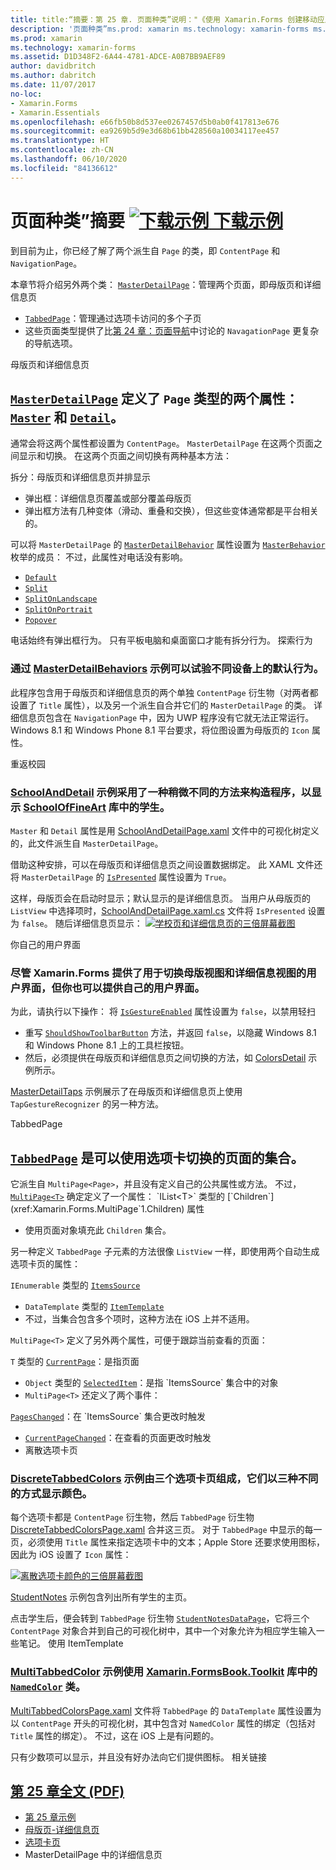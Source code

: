 ```yaml
---
title: title:“摘要：第 25 章. 页面种类”说明："《使用 Xamarin.Forms 创建移动应用》- 摘要：“第 25 章：
description: '页面种类”ms.prod: xamarin ms.technology: xamarin-forms ms.assetid:D1D348F2-6A44-4781-ADCE-A0B7BB9AEF89 author: davidbritch ms.author: dabritch ms.date:2017/11/07 no-loc: [Xamarin.Forms, Xamarin.Essentials] “第 25 章：'
ms.prod: xamarin
ms.technology: xamarin-forms
ms.assetid: D1D348F2-6A44-4781-ADCE-A0B7BB9AEF89
author: davidbritch
ms.author: dabritch
ms.date: 11/07/2017
no-loc:
- Xamarin.Forms
- Xamarin.Essentials
ms.openlocfilehash: e66fb50b8d537ee0267457d5b0ab0f417813e676
ms.sourcegitcommit: ea9269b5d9e3d68b61bb428560a10034117ee457
ms.translationtype: HT
ms.contentlocale: zh-CN
ms.lasthandoff: 06/10/2020
ms.locfileid: "84136612"
---
```

# <a name="summary-of-chapter-25-page-varieties"></a>页面种类”摘要 [![下载示例](~/media/shared/download.png) 下载示例](https://github.com/xamarin/xamarin-forms-book-samples/tree/master/Chapter25)

到目前为止，你已经了解了两个派生自 `Page` 的类，即 `ContentPage` 和 `NavigationPage`。

本章节将介绍另外两个类： [`MasterDetailPage`](xref:Xamarin.Forms.MasterDetailPage)：管理两个页面，即母版页和详细信息页

- [`TabbedPage`](xref:Xamarin.Forms.TabbedPage)：管理通过选项卡访问的多个子页
- 这些页面类型提供了比[第 24 章：页面导航](~/xamarin-forms/creating-mobile-apps-xamarin-forms/summaries/chapter24.md)中讨论的 `NavagationPage` 更复杂的导航选项。

母版页和详细信息页

## <a name="master-and-detail"></a>[`MasterDetailPage`](xref:Xamarin.Forms.MasterDetailPage) 定义了 `Page` 类型的两个属性：[`Master`](xref:Xamarin.Forms.MasterDetailPage.Master) 和 [`Detail`](xref:Xamarin.Forms.MasterDetailPage.Detail)。

通常会将这两个属性都设置为 `ContentPage`。 `MasterDetailPage` 在这两个页面之间显示和切换。 在这两个页面之间切换有两种基本方法：

拆分：母版页和详细信息页并排显示

- 弹出框：详细信息页覆盖或部分覆盖母版页
- 弹出框方法有几种变体（滑动、重叠和交换），但这些变体通常都是平台相关的。

可以将 `MasterDetailPage` 的 [`MasterDetailBehavior`](xref:Xamarin.Forms.MasterDetailPage.MasterBehavior) 属性设置为 [`MasterBehavior`](xref:Xamarin.Forms.MasterBehavior) 枚举的成员： 不过，此属性对电话没有影响。

- [`Default`](xref:Xamarin.Forms.MasterBehavior.Default)
- [`Split`](xref:Xamarin.Forms.MasterBehavior.Split)
- [`SplitOnLandscape`](xref:Xamarin.Forms.MasterBehavior.SplitOnLandscape)
- [`SplitOnPortrait`](xref:Xamarin.Forms.MasterBehavior.SplitOnPortrait)
- [`Popover`](xref:Xamarin.Forms.MasterBehavior.Popover)

电话始终有弹出框行为。 只有平板电脑和桌面窗口才能有拆分行为。 探索行为

### <a name="exploring-the-behaviors"></a>通过 [MasterDetailBehaviors](https://github.com/xamarin/xamarin-forms-book-samples/tree/master/Chapter25/MasterDetailBehaviors) 示例可以试验不同设备上的默认行为。

此程序包含用于母版页和详细信息页的两个单独 `ContentPage` 衍生物（对两者都设置了 `Title` 属性），以及另一个派生自合并它们的 `MasterDetailPage` 的类。 详细信息页包含在 `NavigationPage` 中，因为 UWP 程序没有它就无法正常运行。 Windows 8.1 和 Windows Phone 8.1 平台要求，将位图设置为母版页的 `Icon` 属性。

重返校园

### <a name="back-to-school"></a>[SchoolAndDetail](https://github.com/xamarin/xamarin-forms-book-samples/tree/master/Chapter25/SchoolAndDetail) 示例采用了一种稍微不同的方法来构造程序，以显示 [SchoolOfFineArt](https://github.com/xamarin/xamarin-forms-book-samples/tree/master/Libraries/SchoolOfFineArt) 库中的学生。

`Master` 和 `Detail` 属性是用 [SchoolAndDetailPage.xaml](https://github.com/xamarin/xamarin-forms-book-samples/blob/master/Chapter25/SchoolAndDetail/SchoolAndDetail/SchoolAndDetail/SchoolAndDetailPage.xaml) 文件中的可视化树定义的，此文件派生自 `MasterDetailPage`。

借助这种安排，可以在母版页和详细信息页之间设置数据绑定。 此 XAML 文件还将 `MasterDetailPage` 的 [`IsPresented`](xref:Xamarin.Forms.MasterDetailPage.IsPresented) 属性设置为 `True`。

这样，母版页会在启动时显示；默认显示的是详细信息页。 当用户从母版页的 `ListView` 中选择项时，[SchoolAndDetailPage.xaml.cs](https://github.com/xamarin/xamarin-forms-book-samples/blob/master/Chapter25/SchoolAndDetail/SchoolAndDetail/SchoolAndDetail/SchoolAndDetailPage.xaml.cs) 文件将 `IsPresented` 设置为 `false`。 随后详细信息页显示： [![学校页和详细信息页的三倍屏幕截图](images/ch25fg09-small.png "MasterDetailPage 中的详细信息页")](images/ch25fg09-large.png#lightbox "MasterDetailPage 中的详细信息页")

你自己的用户界面

### <a name="your-own-user-interface"></a>尽管 Xamarin.Forms 提供了用于切换母版视图和详细信息视图的用户界面，但你也可以提供自己的用户界面。

为此，请执行以下操作： 将 [`IsGestureEnabled`](xref:Xamarin.Forms.MasterDetailPage.IsGestureEnabled) 属性设置为 `false`，以禁用轻扫

- 重写 [`ShouldShowToolbarButton`](xref:Xamarin.Forms.MasterDetailPage.ShouldShowToolbarButton) 方法，并返回 `false`，以隐藏 Windows 8.1 和 Windows Phone 8.1 上的工具栏按钮。
- 然后，必须提供在母版页和详细信息页之间切换的方法，如 [ColorsDetail](https://github.com/xamarin/xamarin-forms-book-samples/tree/master/Chapter25/ColorsDetails) 示例所示。

[MasterDetailTaps](https://github.com/xamarin/xamarin-forms-book-samples/tree/master/Chapter25/MasterDetailTaps) 示例展示了在母版页和详细信息页上使用 `TapGestureRecognizer` 的另一种方法。

TabbedPage

## <a name="tabbedpage"></a>[`TabbedPage`](xref:Xamarin.Forms.TabbedPage) 是可以使用选项卡切换的页面的集合。

它派生自 `MultiPage<Page>`，并且没有定义自己的公共属性或方法。 不过，[`MultiPage<T>`](xref:Xamarin.Forms.MultiPage`1) 确定定义了一个属性： `IList<T>` 类型的 [`Children`](xref:Xamarin.Forms.MultiPage`1.Children) 属性

- 使用页面对象填充此 `Children` 集合。

另一种定义 `TabbedPage` 子元素的方法很像 `ListView` 一样，即使用两个自动生成选项卡页的属性：

`IEnumerable` 类型的 [`ItemsSource`](xref:Xamarin.Forms.MultiPage`1.ItemsSource)

- `DataTemplate` 类型的 [`ItemTemplate`](xref:Xamarin.Forms.MultiPage`1.ItemTemplate)
- 不过，当集合包含多个项时，这种方法在 iOS 上并不适用。

`MultiPage<T>` 定义了另外两个属性，可便于跟踪当前查看的页面：

`T` 类型的 [`CurrentPage`](xref:Xamarin.Forms.MultiPage`1.CurrentPage)：是指页面

- `Object` 类型的 [`SelectedItem`](xref:Xamarin.Forms.MultiPage`1.SelectedItem)：是指 `ItemsSource` 集合中的对象
- `MultiPage<T>` 还定义了两个事件：

[`PagesChanged`](xref:Xamarin.Forms.MultiPage`1.PagesChanged)：在 `ItemsSource` 集合更改时触发

- [`CurrentPageChanged`](xref:Xamarin.Forms.MultiPage`1.CurrentPageChanged)：在查看的页面更改时触发
- 离散选项卡页

### <a name="discrete-tab-pages"></a>[DiscreteTabbedColors](https://github.com/xamarin/xamarin-forms-book-samples/tree/master/Chapter25/DiscreteTabbedColors) 示例由三个选项卡页组成，它们以三种不同的方式显示颜色。

每个选项卡都是 `ContentPage` 衍生物，然后 `TabbedPage` 衍生物 [DiscreteTabbedColorsPage.xaml](https://github.com/xamarin/xamarin-forms-book-samples/blob/master/Chapter25/DiscreteTabbedColors/DiscreteTabbedColors/DiscreteTabbedColors/DiscreteTabbedColorsPage.xaml) 合并这三页。 对于 `TabbedPage` 中显示的每一页，必须使用 `Title` 属性来指定选项卡中的文本；Apple Store 还要求使用图标，因此为 iOS 设置了 `Icon` 属性：

[![离散选项卡颜色的三倍屏幕截图](images/ch25fg13-small.png "TabbedPage")](images/ch25fg13-large.png#lightbox "TabbedPage")

[StudentNotes](https://github.com/xamarin/xamarin-forms-book-samples/tree/master/Chapter25/StudentNotes) 示例包含列出所有学生的主页。

点击学生后，便会转到 `TabbedPage` 衍生物 [`StudentNotesDataPage`](https://github.com/xamarin/xamarin-forms-book-samples/blob/master/Chapter25/StudentNotes/StudentNotes/StudentNotes/StudentNotesDataPage.xaml)，它将三个 `ContentPage` 对象合并到自己的可视化树中，其中一个对象允许为相应学生输入一些笔记。 使用 ItemTemplate

### <a name="using-an-itemtemplate"></a>[MultiTabbedColor](https://github.com/xamarin/xamarin-forms-book-samples/tree/master/Chapter25/MultiTabbedColors) 示例使用 [Xamarin.FormsBook.Toolkit](https://github.com/xamarin/xamarin-forms-book-samples/tree/master/Libraries/Xamarin.FormsBook.Toolkit) 库中的 [`NamedColor`](https://github.com/xamarin/xamarin-forms-book-samples/blob/master/Libraries/Xamarin.FormsBook.Toolkit/Xamarin.FormsBook.Toolkit/NamedColor.cs) 类。

[MultiTabbedColorsPage.xaml](https://github.com/xamarin/xamarin-forms-book-samples/blob/master/Chapter25/MultiTabbedColors/MultiTabbedColors/MultiTabbedColors/MultiTabbedColorsPage.xaml) 文件将 `TabbedPage` 的 `DataTemplate` 属性设置为以 `ContentPage` 开头的可视化树，其中包含对 `NamedColor` 属性的绑定（包括对 `Title` 属性的绑定）。 不过，这在 iOS 上是有问题的。

只有少数项可以显示，并且没有好办法向它们提供图标。 相关链接

## <a name="related-links"></a>[第 25 章全文 (PDF)](https://download.xamarin.com/developer/xamarin-forms-book/XamarinFormsBook-Ch25-Apr2016.pdf)

- [第 25 章示例](https://github.com/xamarin/xamarin-forms-book-samples/tree/master/Chapter25)
- [母版页-详细信息页](~/xamarin-forms/app-fundamentals/navigation/master-detail-page.md)
- [选项卡页](~/xamarin-forms/app-fundamentals/navigation/tabbed-page.md)
- MasterDetailPage 中的详细信息页
